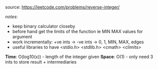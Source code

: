 source: https://leetcode.com/problems/reverse-integer/

*notes*: 
- keep binary calculator closeby
- before hand get the limits of the function ie MIN MAX values for argument
- work incrementally: +ve ints -> -ve ints -> 0, 1, MIN, MAX, edges
- useful libraries to have
\<stdio.h>
\<stdlib.h>
\<cmath>
\<climits> 

**Time**: O(log10(x)) - length of the integer given 
**Space**: O(1) - only need 3 ints to store result + intermediaries
